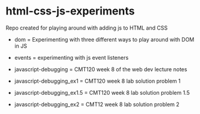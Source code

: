 # html-css-js-experiments

Repo created for playing around with adding js to HTML and CSS

- dom = Experimenting with three different ways to play around with DOM in JS

- events = experimenting with js event listeners

- javascript-debugging = CMT120 week 8 of the web dev lecture notes 

- javascript-debugging_ex1 = CMT120 week 8 lab solution problem 1 

- javascript-debugging_ex1.5 = CMT120 week 8 lab solution problem 1.5 

- javascript-debugging_ex2 = CMT12 week 8 lab solution problem 2
